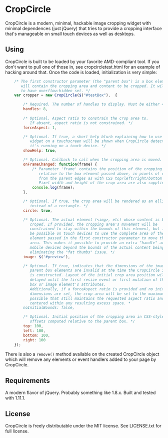 # CropCircle

CropCircle is a modern, minimal, hackable image cropping widget with minimal dependences (just jQuery) that tries to provide a cropping interface that's manageable on small touch devices as well as desktops.

## Using

CropCircle is built to be loaded by your favorite AMD-compliant tool. If you don't want to pull one of those in, see cropcircletest.html for an example of hacking around that. Once the code is loaded, initialization is very simple:

```javascript
    /* The first constructor parameter (the "parent box") is a box element that
       will contain the cropping area and content to be cropped. It will need 
       to have overflow:hidden set. */
    var cropper = new CropCircle($("#testBox"),  {

        /* Required. The number of handles to display. Must be either 4 or 8. */
        handles: 8, 
        
        /* Optional. Aspect ratio to constrain the crop area to. 
           If absent, aspect ratio is not constrained. */
        forceAspect: 1,

        /* Optional. If true, a short help blurb explaining how to use the
           widget on a touchscreen will be shown when CropCircle detects that 
           it's running on a touch device. */
        showHelp: true,

        /* Optional. Callback to call when the cropping area is moved. */
        onFrameChanged: function(frame) {
            /* Parameter 'frame' contains the position of the cropping area 
               relative to the box element passed above, in pixels of offset 
               from the parent edges as with CSS top/left/right/bottom properties.
               Pixel width and height of the crop area are also supplied. */
            console.log(frame);
        },

        /* Optional. If true, the crop area will be rendered as an ellipse
           instead of a rectangle. */
        circle: true,

        /* Optional. The actual element (<img>, etc) whose content is being 
           croped. If provided, the cropping area's movement will be 
           constrained to stay within the bounds of this element, but it will
           be possible on touch devices to use the complete area of the box 
           element passed in the first constructor parameter to move the crop
           area. This makes it possible to provide an extra "handle" area on
           mobile devices beyond the bounds of the actual content being cropped, 
           eliminating the "fat thumbs" issue. */
        image: $('#preview'),

        /* Optional. If true, indicates that the dimensions of the image and
           parent box elements are invalid at the time the CropCircle instance
           is constructed. Layout of the initial crop area position will be 
           delayed until the first resize event or first mutation of the parent
           box or image element's attributes.
           Additionally, if a forceAspect ratio is provided and no initial 
           dimensions are set, the crop area will be set to the maximum size 
           possible that still maintains the requested aspect ratio and 
           centered within any resulting excess space. *
        noInitialBounds: false,

        /* Optional. Initial position of the cropping area in CSS-style pixel
           offsets computed relative to the parent box. */
        top: 100,
        left: 100,
        bottom: 100,
        right: 100
    });
```

There is also a <code>remove()</code> method available on the created CropCircle object which will remove any elements or event handlers added to your page by CropCircle.

## Requirements
A modern flavor of jQuery. Probably something like 1.8.x. Built and tested with 1.11.1.
  
## License
CropCircle is freely distributable under the MIT license. See LICENSE.txt for full license.
